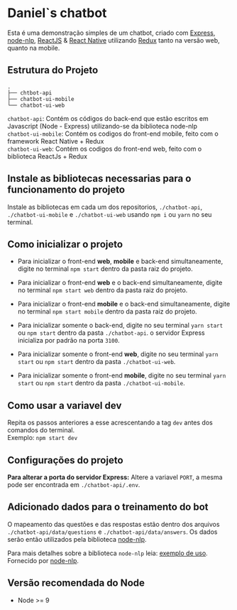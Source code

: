 # Daniel`s chatbot

Esta é uma demonstração simples de um chatbot, criado com [Express](https://expressjs.com/), [node-nlp](https://www.npmjs.com/package/node-nlp), [ReactJS](https://reactjs.org/) & [React Native](https://facebook.github.io/react-native/) utilizando [Redux](https://redux.js.org/) tanto na versão web, quanto na mobile.

## Estrutura do Projeto

```
.
├── chtbot-api
├── chatbot-ui-mobile
└── chatbot-ui-web

```

`chatbot-api`: Contém os códigos do back-end que estão escritos em Javascript (Node - Express) utilizando-se da biblioteca node-nlp  
`chatbot-ui-mobile`: Contém os codigos do front-end mobile, feito com o framework React Native + Redux  
`chatbot-ui-web`: Contém os codigos do front-end web, feito com o biblioteca ReactJs + Redux  

## Instale as bibliotecas necessarias para o funcionamento do projeto

Instale as bibliotecas em cada um dos repositorios, `./chatbot-api`, `./chatbot-ui-mobile` e `./chatbot-ui-web` usando `npm i` ou `yarn` no seu terminal.

## Como inicializar o projeto

* Para inicializar o front-end **web**, **mobile** e back-end simultaneamente, digite no terminal `npm start` dentro da pasta raiz do projeto.

* Para inicializar o front-end **web** e o back-end simultaneamente, digite no terminal `npm start web` dentro da pasta raiz do projeto.

* Para inicializar o front-end **mobile** e o back-end simultaneamente, digite no terminal `npm start mobile` dentro da pasta raiz do projeto.

* Para inicializar somente o back-end, digite no seu terminal `yarn start` ou `npm start` dentro da pasta `./chatbot-api`. o servidor Express inicializa por padrão na porta `3100`.

* Para inicializar somente o front-end **web**, digite no seu terminal `yarn start` ou `npm start` dentro da pasta `./chatbot-ui-web`.

* Para inicializar somente o front-end **mobile**, digite no seu terminal `yarn start` ou `npm start` dentro da pasta `./chatbot-ui-mobile`.

## Como usar a variavel dev

Repita os passos anteriores a esse acrescentando a tag `dev` antes dos comandos do terminal.  
Exemplo: `npm start dev`

## Configurações do projeto

**Para alterar a porta do servidor Express:**
Altere a variavel `PORT`, a mesma pode ser encontrada em `./chatbot-api/.env`.

## Adicionado dados para o treinamento do bot

O mapeamento das questões e das respostas estão dentro dos arquivos `./chatbot-api/data/questions` e `./chatbot-api/data/answers`. Os dados serão então utilizados pela biblioteca [node-nlp](https://www.npmjs.com/package/node-nlp).

Para mais detalhes sobre a biblioteca `node-nlp` leia: [exemplo de uso](https://www.npmjs.com/package/node-nlp#example-of-use).  
Fornecido por [node-nlp](https://www.npmjs.com/package/node-nlp).

## Versão recomendada do Node

- Node >= 9
